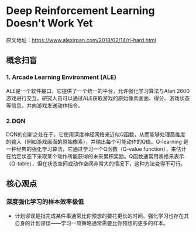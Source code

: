 # Deep Reinforcement Learning Doesn't Work Yet
原文地址：https://www.alexirpan.com/2018/02/14/rl-hard.html

## 概念扫盲

### 1. Arcade Learning Environment (ALE)
   ALE是一个软件接口，它提供了一个统一的平台，允许强化学习算法与Atari 2600游戏进行交互。研究人员可以通过ALE获取游戏的原始像素画面、得分、游戏状态等信息，并向游戏发送动作指令。

### 2.DQN
  DQN的创新之处在于，它使用深度神经网络来近似Q函数，从而能够处理高维度的输入（例如游戏画面的原始像素），并输出每个可能动作的Q值。Q-learning 是一种经典的强化学习算法，它通过学习一个Q函数（Q-value function），来估计在给定状态下采取某个动作所能获得的未来累积奖励。Q函数通常用表格来表示（Q-table），但在状态空间或动作空间非常大的情况下，这种方法变得不可行。


## 核心观点

### 深度强化学习的样本效率极低
- 计划谬误是指完成某件事通常比你预想的要花更长的时间。强化学习也存在其自身的计划谬误——学习一项策略通常需要比你预想的更多的样本。

